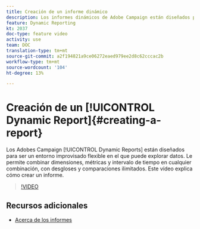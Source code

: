 ```yaml
---
title: Creación de un informe dinámico
description: Los informes dinámicos de Adobe Campaign están diseñados para ser un entorno improvisado flexible en el que puede explorar datos. Le permite combinar dimensiones, métricas y intervalo de tiempo en cualquier combinación, con desgloses y comparaciones ilimitados. Este vídeo explica cómo crear un informe.
feature: Dynamic Reporting
kt: 2037
doc-type: feature video
activity: use
team: DOC
translation-type: tm+mt
source-git-commit: a2f194821a9ce06272eaed979ee2d8c62cccac2b
workflow-type: tm+mt
source-wordcount: '104'
ht-degree: 13%

---
```



# Creación de un [!UICONTROL Dynamic Report]{#creating-a-report}

Los Adobes Campaign [!UICONTROL Dynamic Reports] están diseñados para ser un entorno improvisado flexible en el que puede explorar datos. Le permite combinar dimensiones, métricas y intervalo de tiempo en cualquier combinación, con desgloses y comparaciones ilimitados. Este vídeo explica cómo crear un informe.

>[!VIDEO](https://video.tv.adobe.com/v/25264/?quality=12)

## Recursos adicionales

* [Acerca de los informes](https://docs.adobe.com/content/help/es-ES/campaign-standard/using/reporting/about-reporting/about-dynamic-reports.html)
